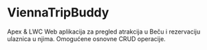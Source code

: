 # ViennaTripBuddy
Apex &amp; LWC Web aplikacija za pregled atrakcija u Beču i rezervaciju ulaznica u njima. Omogućene osnovne CRUD operacije. 
